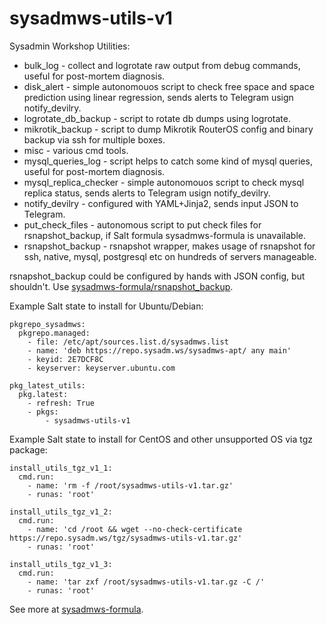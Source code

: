 # sysadmws-utils-v1
Sysadmin Workshop Utilities:
- bulk_log - collect and logrotate raw output from debug commands, useful for post-mortem diagnosis.
- disk_alert - simple autonomouos script to check free space and space prediction using linear regression, sends alerts to Telegram usign notify_devilry.
- logrotate_db_backup - script to rotate db dumps using logrotate.
- mikrotik_backup - script to dump Mikrotik RouterOS config and binary backup via ssh for multiple boxes.
- misc - various cmd tools.
- mysql_queries_log - script helps to catch some kind of mysql queries, useful for post-mortem diagnosis.
- mysql_replica_checker - simple autonomouos script to check mysql replica status, sends alerts to Telegram usign notify_devilry.
- notify_devilry - configured with YAML+Jinja2, sends input JSON to Telegram.
- put_check_files - autonomous script to put check files for rsnapshot_backup, if Salt formula sysadmws-formula is unavailable.
- rsnapshot_backup - rsnapshot wrapper, makes usage of rsnapshot for ssh, native, mysql, postgresql etc on hundreds of servers manageable.

rsnapshot_backup could be configured by hands with JSON config, but shouldn't. Use [sysadmws-formula/rsnapshot_backup](https://github.com/sysadmws/sysadmws-formula/blob/master/rsnapshot_backup/pillar.example).

Example Salt state to install for Ubuntu/Debian:
```
pkgrepo_sysadmws:
  pkgrepo.managed:
    - file: /etc/apt/sources.list.d/sysadmws.list
    - name: 'deb https://repo.sysadm.ws/sysadmws-apt/ any main'
    - keyid: 2E7DCF8C
    - keyserver: keyserver.ubuntu.com

pkg_latest_utils:
  pkg.latest:
    - refresh: True
    - pkgs:
        - sysadmws-utils-v1
```

Example Salt state to install for CentOS and other unsupported OS via tgz package:
```
install_utils_tgz_v1_1:
  cmd.run:
    - name: 'rm -f /root/sysadmws-utils-v1.tar.gz'
    - runas: 'root'

install_utils_tgz_v1_2:
  cmd.run:
    - name: 'cd /root && wget --no-check-certificate https://repo.sysadm.ws/tgz/sysadmws-utils-v1.tar.gz'
    - runas: 'root'

install_utils_tgz_v1_3:
  cmd.run:
    - name: 'tar zxf /root/sysadmws-utils-v1.tar.gz -C /'
    - runas: 'root'
```

See more at [sysadmws-formula](https://github.com/sysadmws/sysadmws-formula/blob/master/sysadmws-utils/sysadmws-utils.sls).
